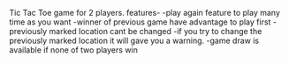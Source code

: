 Tic Tac Toe game for 2 players. 
features- 
-play again feature to play many time as you want 
-winner of previous game have advantage to play first 
-previously marked location cant be changed -if you try to change the previously marked location
it will gave you a warning.
-game draw is available if none of two players win
